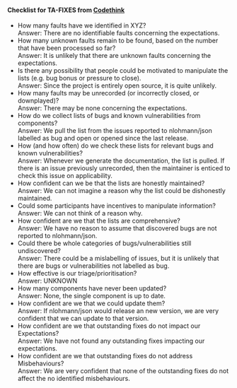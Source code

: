 #### Checklist for TA-FIXES from [Codethink](https://codethinklabs.gitlab.io/trustable/trustable/print_page.html)


* How many faults have we identified in XYZ? <br>
    Answer:  There are no identifiable faults concerning the expectations. 
* How many unknown faults remain to be found, based on the number that have been processed so far? <br>
    Answer:  It is unlikely that there are unknown faults concerning the expectations.
* Is there any possibility that people could be motivated to manipulate the lists (e.g. bug bonus or pressure to close). <br>
    Answer:  Since the project is entirely open source, it is quite unlikely.
* How many faults may be unrecorded (or incorrectly closed, or downplayed)? <br>
    Answer:  There may be none concerning the expectations.
* How do we collect lists of bugs and known vulnerabilities from components? <br>
    Answer:  We pull the list from the issues reported to nlohmann/json labelled as bug and open or opened since the last release.
* How (and how often) do we check these lists for relevant bugs and known vulnerabilities? <br>
    Answer:  Whenever we generate the documentation, the list is pulled. If there is an issue previously unrecorded, then the maintainer is enticed to check this issue on applicability.
* How confident can we be that the lists are honestly maintained? <br>
    Answer:  We can not imagine a reason why the list could be dishonestly maintained.
* Could some participants have incentives to manipulate information? <br>
    Answer:  We can not think of a reason why.
* How confident are we that the lists are comprehensive? <br>
    Answer:  We have no reason to assume that discovered bugs are not reported to nlohmann/json.
* Could there be whole categories of bugs/vulnerabilities still undiscovered? <br>
    Answer:  There could be a mislabelling of issues, but it is unlikely that there are bugs or vulnerabilities not labelled as bug.
* How effective is our triage/prioritisation? <br>
    Answer:  UNKNOWN
* How many components have never been updated? <br>
    Answer:  None, the single component is up to date.
* How confident are we that we could update them? <br>
    Answer:  If nlohmann/json would release an new version, we are very confident that we can update to that version.
* How confident are we that outstanding fixes do not impact our Expectations? <br>
    Answer:  We have not found any outstanding fixes impacting our expectations.
* How confident are we that outstanding fixes do not address Misbehaviours? <br>
    Answer:  We are very confident that none of the outstanding fixes do not affect the no identified misbehaviours.